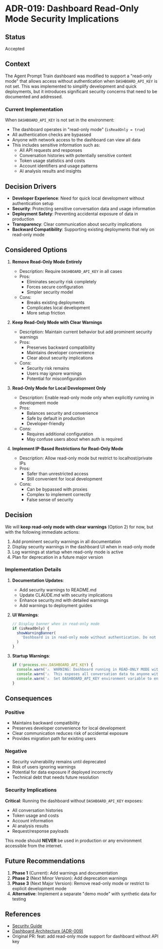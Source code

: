 # ADR-019: Dashboard Read-Only Mode Security Implications

## Status

Accepted

## Context

The Agent Prompt Train dashboard was modified to support a "read-only mode" that allows access without authentication when `DASHBOARD_API_KEY` is not set. This was implemented to simplify development and quick deployments, but it introduces significant security concerns that need to be documented and addressed.

### Current Implementation

When `DASHBOARD_API_KEY` is not set in the environment:

- The dashboard operates in "read-only mode" (`isReadOnly = true`)
- All authentication checks are bypassed
- Anyone with network access to the dashboard can view all data
- This includes sensitive information such as:
  - All API requests and responses
  - Conversation histories with potentially sensitive content
  - Token usage statistics and costs
  - Account identifiers and usage patterns
  - AI analysis results and insights

## Decision Drivers

- **Developer Experience**: Need for quick local development without authentication setup
- **Security**: Protecting sensitive conversation data and usage information
- **Deployment Safety**: Preventing accidental exposure of data in production
- **Transparency**: Clear communication about security implications
- **Backward Compatibility**: Supporting existing deployments that rely on read-only mode

## Considered Options

1. **Remove Read-Only Mode Entirely**
   - Description: Require `DASHBOARD_API_KEY` in all cases
   - Pros:
     - Eliminates security risk completely
     - Forces secure configuration
     - Simpler security model
   - Cons:
     - Breaks existing deployments
     - Complicates local development
     - More setup friction

2. **Keep Read-Only Mode with Clear Warnings**
   - Description: Maintain current behavior but add prominent security warnings
   - Pros:
     - Preserves backward compatibility
     - Maintains developer convenience
     - Clear about security implications
   - Cons:
     - Security risk remains
     - Users may ignore warnings
     - Potential for misconfiguration

3. **Read-Only Mode for Local Development Only**
   - Description: Enable read-only mode only when explicitly running in development mode
   - Pros:
     - Balances security and convenience
     - Safe by default in production
     - Developer-friendly
   - Cons:
     - Requires additional configuration
     - May confuse users about when auth is required

4. **Implement IP-Based Restrictions for Read-Only Mode**
   - Description: Allow read-only mode but restrict to localhost/private IPs
   - Pros:
     - Safer than unrestricted access
     - Still convenient for local development
   - Cons:
     - Can be bypassed with proxies
     - Complex to implement correctly
     - False sense of security

## Decision

We will **keep read-only mode with clear warnings** (Option 2) for now, but with the following immediate actions:

1. Add prominent security warnings in all documentation
2. Display security warnings in the dashboard UI when in read-only mode
3. Log warnings at startup when read-only mode is active
4. Plan for deprecation in a future major version

### Implementation Details

1. **Documentation Updates**:
   - Add security warnings to README.md
   - Update CLAUDE.md with security implications
   - Enhance security.md with detailed warnings
   - Add warnings to deployment guides

2. **UI Warnings**:

   ```typescript
   // Display banner when in read-only mode
   if (isReadOnly) {
     showWarningBanner(
       'Dashboard is in read-only mode without authentication. Do not use in production!'
     )
   }
   ```

3. **Startup Warnings**:
   ```typescript
   if (!process.env.DASHBOARD_API_KEY) {
     console.warn('⚠️  WARNING: Dashboard running in READ-ONLY MODE without authentication!')
     console.warn('⚠️  This exposes all conversation data to anyone with network access.')
     console.warn('⚠️  Set DASHBOARD_API_KEY environment variable to enable authentication.')
   }
   ```

## Consequences

### Positive

- Maintains backward compatibility
- Preserves developer convenience for local development
- Clear communication reduces risk of accidental exposure
- Provides migration path for existing users

### Negative

- Security vulnerability remains until deprecated
- Risk of users ignoring warnings
- Potential for data exposure if deployed incorrectly
- Technical debt that needs future resolution

### Security Implications

**Critical**: Running the dashboard without `DASHBOARD_API_KEY` exposes:

- All conversation histories
- Token usage and costs
- Account information
- AI analysis results
- Request/response payloads

This mode should **NEVER** be used in production or any environment accessible from the internet.

## Future Recommendations

1. **Phase 1** (Current): Add warnings and documentation
2. **Phase 2** (Next Minor Version): Add deprecation warnings
3. **Phase 3** (Next Major Version): Remove read-only mode or restrict to explicit development mode
4. **Alternative**: Implement a separate "demo mode" with synthetic data for testing

## References

- [Security Guide](../../03-Operations/security.md)
- [Dashboard Architecture (ADR-009)](./adr-009-dashboard-architecture.md)
- Original PR: feat: add read-only mode support for dashboard without API key
